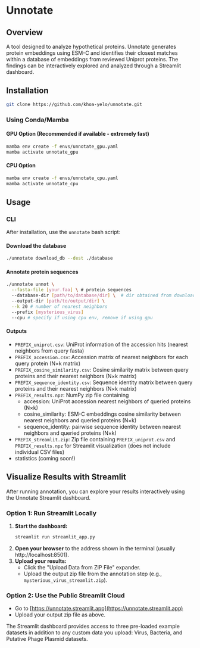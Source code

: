 # Unnotate

## Overview
A tool designed to analyze hypothetical proteins. Unnotate generates protein embeddings using ESM-C and identifies their closest matches within a database of embeddings from reviewed Uniprot proteins. The findings can be interactively explored and analyzed through a Streamlit dashboard.

## Installation
```sh
git clone https://github.com/khoa-yelo/unnotate.git
```

### Using Conda/Mamba


#### GPU Option (Recommended if available - extremely fast)
```sh
mamba env create -f envs/unnotate_gpu.yaml
mamba activate unnotate_gpu
```

#### CPU Option
```sh
mamba env create -f envs/unnotate_cpu.yaml
mamba activate unnotate_cpu
```

## Usage

### CLI
After installation, use the `unnotate` bash script:

#### Download the database
```sh
./unnotate download_db --dest ./database
```

#### Annotate protein sequences
```sh
./unnotate unnot \
  --fasta-file [your.faa] \ # protein sequences
  --database-dir [path/to/database/dir] \  # dir obtained from download_db
  --output-dir [path/to/output/dir] \
  --k 20 # number of nearest neighbors
  --prefix [mysterious_virus]
  --cpu # specify if using cpu env, remove if using gpu 
```

#### Outputs
- `PREFIX_uniprot.csv`: UniProt information of the accession hits (nearest neighbors from query fasta)
- `PREFIX_accession.csv`: Accession matrix of nearest neighbors for each query protein (N×k matrix)
- `PREFIX_cosine_similarity.csv`: Cosine similarity matrix between query proteins and their nearest neighbors (N×k matrix)
- `PREFIX_sequence_identity.csv`: Sequence identity matrix between query proteins and their nearest neighbors (N×k matrix)
- `PREFIX_results.npz`: NumPy zip file containing 
    - accession: UniProt accession nearest neighbors of queried proteins (N×k)
    - cosine_similarity: ESM-C embeddings cosine similarity between nearest neighbors and queried proteins (N×k)
    - sequence_identity: pairwise sequence identity between nearest neighbors and queried proteins (N×k)
- `PREFIX_streamlit.zip`: Zip file containing `PREFIX_uniprot.csv` and `PREFIX_results.npz` for Streamlit visualization (does not include individual CSV files)
- statistics (coming soon!)

## Visualize Results with Streamlit

After running annotation, you can explore your results interactively using the Unnotate Streamlit dashboard.

### Option 1: Run Streamlit Locally

1. **Start the dashboard:**
   ```sh
   streamlit run streamlit_app.py
   ```
2. **Open your browser** to the address shown in the terminal (usually http://localhost:8501).
3. **Upload your results:**
   - Click the "Upload Data from ZIP File" expander.
   - Upload the output zip file from the annotation step (e.g., `mysterious_virus_streamlit.zip`).

### Option 2: Use the Public Streamlit Cloud

- Go to [https://unnotate.streamlit.app](https://unnotate.streamlit.app)
- Upload your output zip file as above.

The Streamlit dashboard provides access to three pre-loaded example datasets in addition to any custom data you upload: Virus, Bacteria, and Putative Phage Plasmid datasets.